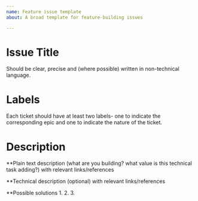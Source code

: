 ```yaml
---
name: Feature issue template
about: A broad template for feature-building issues

---
```


# Issue Title

Should be clear, precise and (where possible) written in non-technical language.

# Labels

Each ticket should have at least two labels- one to indicate the corresponding epic and one to indicate the nature of the ticket.

# Description

**Plain text description (what are you building? what value is this technical task adding?) with relevant links/references

**Technical description (optional) with relevant links/references

**Possible solutions
1.
2.
3.
